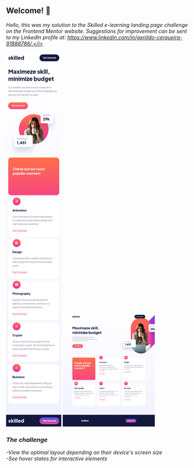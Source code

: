 ## Welcome! 👋

<i>Hello, this was my solution to the Skilled e-learning landing page challenge on the Frontend Mentor website. Suggestions for improvement can be sent to my LinkedIn profile at: https://www.linkedin.com/in/genildo-cerqueira-91888786/.</i>

<img src="./screen/mobile.png" alt="Mobile" width="30%" height="30%"> <img src="./screen/laptop.png" alt="Laptop" width="50%" height="50%">


### The challenge

<i>-View the optimal layout depending on their device's screen size<br>
-See hover states for interactive elements</i>

